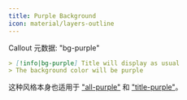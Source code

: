```yaml
---
title: Purple Background
icon: material/layers-outline
---
```


Callout 元数据: "bg-purple"

```md
> [!info|bg-purple] Title will display as usual
> The background color will be purple
```

这种风格本身也适用于 ["all-purple"](../combined-styling/page-4.md) 和 ["title-purple"](../title-styling/page-4.md)。
